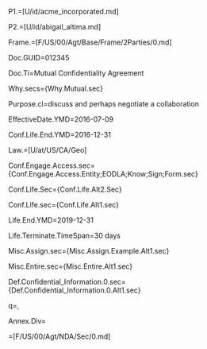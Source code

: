 P1.=[U/id/acme_incorporated.md]

P2.=[U/id/abigail_altima.md]

Frame.=[F/US/00/Agt/Base/Frame/2Parties/0.md]

Doc.GUID=012345

Doc.Ti=Mutual Confidentiality Agreement

Why.secs={Why.Mutual.sec}

Purpose.cl=discuss and perhaps negotiate a collaboration

EffectiveDate.YMD=2016-07-09

Conf.Life.End.YMD=2016-12-31

Law.=[U/at/US/CA/Geo]

Conf.Engage.Access.sec={Conf.Engage.Access.Entity;EODLA;Know;Sign;Form.sec}

Conf.Life.Sec={Conf.Life.Alt2.Sec}

Conf.Life.sec={Conf.Life.Alt1.sec}

Life.End.YMD=2019-12-31

Life.Terminate.TimeSpan=30 days

Misc.Assign.sec={Misc.Assign.Example.Alt1.sec}

Misc.Entire.sec={Misc.Entire.Alt1.sec}

Def.Confidential_Information.0.sec={Def.Confidential_Information.0.Alt1.sec}

q=,

Annex.Div=</i>

=[F/US/00/Agt/NDA/Sec/0.md]